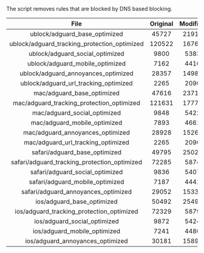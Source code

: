 The script removes rules that are blocked by DNS based blocking.


| File | Original | Modified |
|:----:|:-----:|:-----:|
| ublock/adguard_base_optimized | 45727 | 21916 |
| ublock/adguard_tracking_protection_optimized | 120522 | 16762 |
| ublock/adguard_social_optimized | 9800 | 5383 |
| ublock/adguard_mobile_optimized | 7162 | 4416 |
| ublock/adguard_annoyances_optimized | 28357 | 14989 |
| ublock/adguard_url_tracking_optimized | 2265 | 2090 |
| mac/adguard_base_optimized | 47616 | 23715 |
| mac/adguard_tracking_protection_optimized | 121631 | 17774 |
| mac/adguard_social_optimized | 9848 | 5422 |
| mac/adguard_mobile_optimized | 7893 | 4661 |
| mac/adguard_annoyances_optimized | 28928 | 15260 |
| mac/adguard_url_tracking_optimized | 2265 | 2090 |
| safari/adguard_base_optimized | 49795 | 25029 |
| safari/adguard_tracking_protection_optimized | 72285 | 5874 |
| safari/adguard_social_optimized | 9836 | 5407 |
| safari/adguard_mobile_optimized | 7187 | 4441 |
| safari/adguard_annoyances_optimized | 29052 | 15334 |
| ios/adguard_base_optimized | 50492 | 25493 |
| ios/adguard_tracking_protection_optimized | 72329 | 5879 |
| ios/adguard_social_optimized | 9872 | 5424 |
| ios/adguard_mobile_optimized | 7241 | 4480 |
| ios/adguard_annoyances_optimized | 30181 | 15894 |